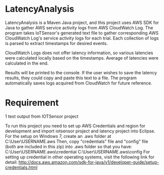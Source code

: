 # LatencyAnalysis
LatencyAnalysis is a Maven Java project, and this project uses AWS SDK for Java to gather AWS service activity logs from
AWS CloudWatch Log. The program takes IoTSensor's generated text file to gather
corresponding AWS CloudWatch Log's service activity logs for each trial. Each collection of
logs is parsed to extract timestamps for desired events.

CloudWatch Logs does not offer latency information, so various latencies were calculated
locally based on the timestamps. Average of latencies were calculated in the end. 

Results will be printed to the console. If the user wishes to save the latency results, they could copy and paste
this text to a file. The program automatically saves logs acquired from CloudWatch for future
reference. 

# Requirement
1 text output from IOTSensor project

To run this project you need to set up AWS Credentials and region for development and import iotsensor project and latency project into Eclipse. 
For the setup on Windows 7, create an .aws folder at C:\User\USERNAME\.aws
Then, copy "credentials" file and "config" file (both are included in this zip) into .aws folder so that you have:
	 C:\User\USERNAME\.aws\credential
	 C:\User\USERNAME\.aws\config
For setting up credential in other operating systems, visit the following link for detail:
http://docs.aws.amazon.com/sdk-for-java/v1/developer-guide/setup-credentials.html

